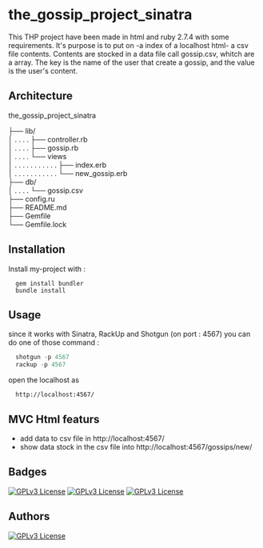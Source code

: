 
# the_gossip_project_sinatra

This THP project have been made in html and ruby 2.7.4 with some requirements.
It's purpose is to put on -a index of a localhost html- a csv file contents.
Contents are stocked in a data file call gossip.csv, whitch are a array. The key is the name of the user that create a gossip, and the value is the user's content.

## Architecture

the_gossip_project_sinatra

├── lib/\
│ . . . . ├── controller.rb\
│ . . . . ├── gossip.rb\
│ . . . . └── views\
│ . . . . . . . . . . . ├── index.erb\
│ . . . . . . . . . . . └── new_gossip.erb\
├── db/\
│ . . . .  └── gossip.csv\
├── config.ru\
├── README.md\
├── Gemfile\
└── Gemfile.lock
## Installation

Install my-project with :
```
  gem install bundler
  bundle install
```
## Usage
since it works with Sinatra, RackUp and Shotgun (on port : 4567) you can do one of those command :

```javascript
  shotgun -p 4567
  rackup -p 4567
```
open the localhost as
```
  http://localhost:4567/
```

## MVC Html featurs

- add data to csv file in http://localhost:4567/
- show data stock in the csv file into http://localhost:4567/gossips/new/


## Badges

[![GPLv3 License](https://img.shields.io/badge/Ruby-2.7.4-red)](https://www.ruby-lang.org/en/news/2021/07/07/ruby-2-7-4-released/)
[![GPLv3 License](https://img.shields.io/badge/gem-2.4.12-brightgreen)](https://rubygems.org/gems/bundler/versions/2.4.12)
[![GPLv3 License](https://img.shields.io/badge/html-5-orange)](https://wikipedia.org/wiki/HTML5)

## Authors

[![GPLv3 License](https://img.shields.io/badge/github-Videloff-ffffff)](https://www.github.com/videloff)

